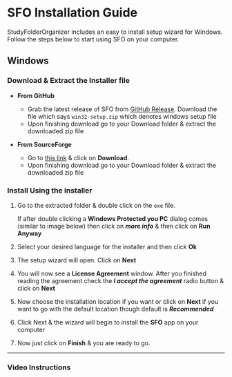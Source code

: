 # SFO Installation Guide

StudyFolderOrganizer includes an easy to install setup wizard for Windows. Follow the steps below to start using SFO on your computer.

## Windows

### Download & Extract the Installer file

- **From GitHub**

  - Grab the latest release of SFO from [GitHub Release](https://github.com/Abir-Tx/StudyFolderOrganizer-GUI/releases/latest). Download the file which says `win32-setup.zip` which denotes windows setup file
  - Upon finishing download go to your Download folder & extract the downloaded zip file

- **From SourceForge**
  - Go to [this link](https://studyfolderorganizer-gui.sourceforge.io/) & click on **Download**.
  - Upon finishing download go to your Download folder & extract the downloaded zip file

### Install Using the installer

1. Go to the extracted folder & double click on the `exe` file.

   If after double clicking a **Windows Protected you PC** dialog comes (similar to image below) then click on **_more info_** & then click on **Run Anyway**

2. Select your desired language for the installer and then click **Ok**

3. The setup wizard will open. Click on **Next**
4. You will now see a **License Agreement** window. After you finished reading the agreement check the **_I accept the agreement_** radio button & click on **Next**
5. Now choose the installation location if you want or click on **Next** if you want to go with the default location though default is **_Recommended_**
6. Click Next & the wizard will begin to install the **SFO** app on your computer
7. Now just click on **Finish** & you are ready to go.

---

### Video Instructions
